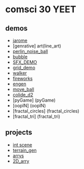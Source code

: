 # comsci 30 YEET

## demos
- [jarome](jarome)
- [genrative] art(line_art)
- [perlin_noise_ball](perlin)
- [bubble](bubbleP)
- [SFX_DEMO](SFX_DEMO)
- [grid_demo](11-grid)
- [walker](walker)
- [fireworks](fireworks)
- [engen](engen)
- [move_ball](move_ball)
- [colide_d2](colide)
- [pyGame] (pyGame)
- [oopIN] (oopIN)
- [fractal_circles] (fractal_circles)
- [fractal_tri] (fractal_tri)
## projects
- [int scene](int_scene)
- [terrain_gen](terra)
- [arrys](arry_objt)
- [2D_arry](2D_arry)